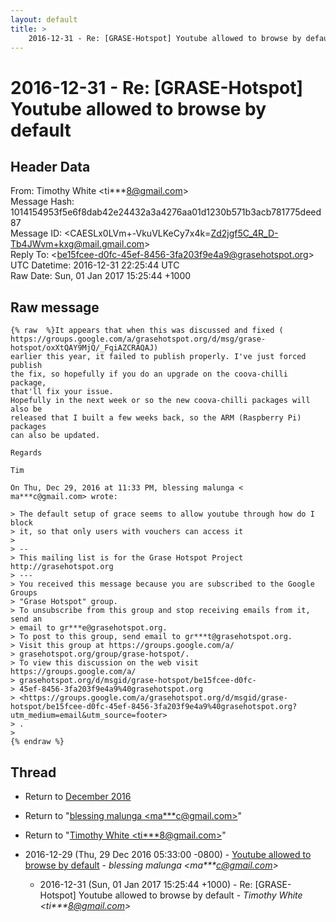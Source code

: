 ```yaml
---
layout: default
title: >
    2016-12-31 - Re: [GRASE-Hotspot] Youtube allowed to browse by default
---
```


# 2016-12-31 - Re: [GRASE-Hotspot] Youtube allowed to browse by default

## Header Data

From: Timothy White \<ti***8@gmail.com\><br>
Message Hash: 1014154953f5e6f8dab42e24432a3a4276aa01d1230b571b3acb781775deed87<br>
Message ID: \<CAESLx0LVm+-VkuVLKeCy7x4k=Zd2jgf5C_4R_D-Tb4JWvm+kxg@mail.gmail.com\><br>
Reply To: \<be15fcee-d0fc-45ef-8456-3fa203f9e4a9@grasehotspot.org\><br>
UTC Datetime: 2016-12-31 22:25:44 UTC<br>
Raw Date: Sun, 01 Jan 2017 15:25:44 +1000<br>

## Raw message

```
{% raw  %}It appears that when this was discussed and fixed (
https://groups.google.com/a/grasehotspot.org/d/msg/grase-hotspot/oxXtQAY9MjQ/_FqiAZCRAQAJ)
earlier this year, it failed to publish properly. I've just forced publish
the fix, so hopefully if you do an upgrade on the coova-chilli package,
that'll fix your issue.
Hopefully in the next week or so the new coova-chilli packages will also be
released that I built a few weeks back, so the ARM (Raspberry Pi) packages
can also be updated.

Regards

Tim

On Thu, Dec 29, 2016 at 11:33 PM, blessing malunga <
ma***c@gmail.com> wrote:

> The default setup of grace seems to allow youtube through how do I block
> it, so that only users with vouchers can access it
>
> --
> This mailing list is for the Grase Hotspot Project http://grasehotspot.org
> ---
> You received this message because you are subscribed to the Google Groups
> "Grase Hotspot" group.
> To unsubscribe from this group and stop receiving emails from it, send an
> email to gr***e@grasehotspot.org.
> To post to this group, send email to gr***t@grasehotspot.org.
> Visit this group at https://groups.google.com/a/
> grasehotspot.org/group/grase-hotspot/.
> To view this discussion on the web visit https://groups.google.com/a/
> grasehotspot.org/d/msgid/grase-hotspot/be15fcee-d0fc-
> 45ef-8456-3fa203f9e4a9%40grasehotspot.org
> <https://groups.google.com/a/grasehotspot.org/d/msgid/grase-hotspot/be15fcee-d0fc-45ef-8456-3fa203f9e4a9%40grasehotspot.org?utm_medium=email&utm_source=footer>
> .
>
{% endraw %}
```

## Thread

+ Return to [December 2016](/archive/2016/12)

+ Return to "[blessing malunga <ma***c<span>@</span>gmail.com>](/authors/ma___c_at_gmail_com)"
+ Return to "[Timothy White <ti***8<span>@</span>gmail.com>](/authors/ti___8_at_gmail_com)"

+ 2016-12-29 (Thu, 29 Dec 2016 05:33:00 -0800) - [Youtube allowed to browse by default](/archive/2016/12/c95c6e773cbf05986e9425b793469f499d09c1e1be0227a3c00def3140c680c2) - _blessing malunga \<ma***c@gmail.com\>_
  + 2016-12-31 (Sun, 01 Jan 2017 15:25:44 +1000) - Re: [GRASE-Hotspot] Youtube allowed to browse by default - _Timothy White \<ti***8@gmail.com\>_

